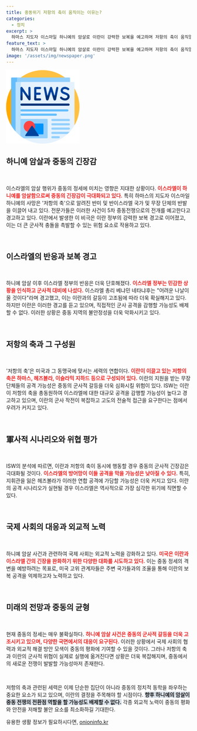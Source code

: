 ```yaml
---
title: 중동위기 저항의 축이 움직이는 이유는?
categories:
  - 정치
excerpt: >
  하마스 지도자 이스마일 하니예의 암살로 이란이 강력한 보복을 예고하며 저항의 축이 움직일 가능성이 커졌다. 전문가들은 이번 사태가 중동 긴장을 더욱 악화시키고, 5차 중동전쟁으로 이어질 수 있다고 우려하고 있다.
feature_text: >
  하마스 지도자 이스마일 하니예의 암살로 이란이 강력한 보복을 예고하며 저항의 축이 움직일 가능성이 커졌다. 전문가들은 이번 사태가 중동 긴장을 더욱 악화시키고, 5차 중동전쟁으로 이어질 수 있다고 우려하고 있다.
image: '/assets/img/newspaper.png'
---
```


<p><img src="/assets/img/newspaper.png" alt="kimp 속보" /></p>

<h2 data-ke-size="size26">하니예 암살과 중동의 긴장감</h2>

<p data-ke-size="size16">&nbsp;</p>

<p>이스라엘의 암살 행위가 중동의 정세에 미치는 영향은 지대한 상황이다. <b><span style="color: #ee2323;">이스라엘이 하니예를 암살함으로써 중동의 긴장감이 극대화되고 있다.</span></b> 특히 하마스의 지도자 이스마일 하니예의 사망은 '저항의 축'으로 알려진 반미 및 반이스라엘 국가 및 무장 단체의 반발을 이끌어 내고 있다. 전문가들은 이러한 사건이 5차 중동전쟁으로의 전개를 예고한다고 경고하고 있다. 이란에서 발생한 이 비극은 이란 정부의 강력한 보복 경고로 이어졌고, 이는 더 큰 군사적 충돌을 촉발할 수 있는 위험 요소로 작용하고 있다.</p>

<p data-ke-size="size16">&nbsp;</p>

<h2 data-ke-size="size26">이스라엘의 반응과 보복 경고</h2>

<p data-ke-size="size16">&nbsp;</p>

<p>하니예 암살 이후 이스라엘 정부의 반응은 더욱 단호해졌다. <b><span style="color: #ee2323;">이스라엘 정부는 민감한 상황을 인식하고 군사적 대비에 나섰다.</span></b> 이스라엘 총리 베냐민 네타냐후는 "어려운 나날이 올 것이다"라며 경고했고, 이는 이란과의 갈등이 고조됨에 따라 더욱 확실해지고 있다. 하지만 이란은 이러한 경고를 듣고 있으며, 직접적인 군사 공격을 감행할 가능성도 배제할 수 없다. 이러한 상황은 중동 지역의 불안정성을 더욱 악화시키고 있다.</p>

<p data-ke-size="size16">&nbsp;</p>

<h2 data-ke-size="size26">저항의 축과 그 구성원</h2>

<p data-ke-size="size16">&nbsp;</p>

<p>'저항의 축'은 미국과 그 동맹국에 맞서는 세력의 연합이다. <b><span style="color: #ee2323;">이란이 이끌고 있는 저항의 축은 하마스, 헤즈볼라, 이슬라믹 지하드 등으로 구성되어 있다.</span></b> 이란의 지원을 받는 무장단체들의 공격 가능성은 중동의 군사적 갈등을 더욱 심화시킬 위험이 있다. ISW는 이란이 저항의 축을 총동원하여 이스라엘에 대한 대규모 공격을 감행할 가능성이 높다고 경고하고 있으며, 이란의 군사 작전이 복잡하고 고도의 전술적 접근을 요구한다는 점에서 우려가 커지고 있다.</p>

<p data-ke-size="size16">&nbsp;</p>

<h2 data-ke-size="size26">軍사적 시나리오와 위협 평가</h2>

<p data-ke-size="size16">&nbsp;</p>

<p>ISW의 분석에 따르면, 이란과 저항의 축이 동시에 행동할 경우 중동의 군사적 긴장감은 극대화될 것이다. <b><span style="color: #ee2323;">이스라엘의 방어망이 이들 공격을 막을 가능성은 낮아질 수 있다.</span></b> 특히, 지휘관을 잃은 헤즈볼라가 이러한 연합 공격에 가담할 가능성은 더욱 커지고 있다. 이란의 공격 시나리오가 실현될 경우 이스라엘은 역사적으로 가장 심각한 위기에 직면할 수 있다.</p>

<p data-ke-size="size16">&nbsp;</p>

<h2 data-ke-size="size26">국제 사회의 대응과 외교적 노력</h2>

<p data-ke-size="size16">&nbsp;</p>

<p>하니예 암살 사건과 관련하여 국제 사회는 외교적 노력을 강화하고 있다. <b><span style="color: #ee2323;">미국은 이란과 이스라엘 간의 긴장을 완화하기 위한 다양한 대화를 시도하고 있다.</span></b> 이는 중동 정세의 격변을 예방하려는 목표로, 미국 고위 관계자들은 주변 국가들과의 조율을 통해 이란의 보복 공격을 억제하고자 노력하고 있다.</p>

<p data-ke-size="size16">&nbsp;</p>

<h2 data-ke-size="size26">미래의 전망과 중동의 균형</h2>

<p data-ke-size="size16">&nbsp;</p>

<p>현재 중동의 정세는 매우 불확실하다. <b><span style="color: #ee2323;">하니예 암살 사건은 중동의 군사적 갈등을 더욱 고조시키고 있으며, 다양한 국면에서의 대응이 요구된다.</span></b> 이러한 상황에서 국제 사회의 협력과 외교적 해결 방안 모색이 중동의 평화에 기여할 수 있을 것이다. 그러나 저항의 축과 이란의 군사적 위협이 실제로 실행에 옮겨진다면 상황은 더욱 복잡해지며, 중동에서의 새로운 전쟁이 발발할 가능성마저 존재한다.</p>

<p data-ke-size="size16">&nbsp;</p>

<p>저항의 축과 관련된 세력은 이제 단순한 집단이 아니라 중동의 정치적 동학을 좌우하는 중요한 요소가 되고 있으며, 이란의 결정을 주목해야 할 시점이다. <b><span style="background-color: #21538527;">향후 하니예의 암살이 중동 전쟁의 전환점 역할을 할 가능성도 배제할 수 없다.</span></b> 각종 외교적 노력이 중동의 평화와 안전을 저해할 불안 요소를 최소화하길 기대한다.</p>
유용한 생활 정보가 필요하시다면, <a href="https://onioninfo.kr" rel="dofollow">onioninfo.kr</a>


